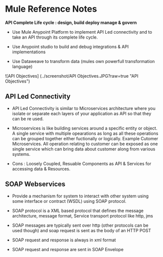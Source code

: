Mule Reference Notes
====================

**API Complete Life cycle : design, build deploy manage & govern**

* Use Mule Anypoint Platform to implement API Led connectivity and to take an API through its complete life cycle.

* Use Anypoint studio to build and debug integrations & API implementations 

* Use Dataweave to transform data (mules own powerfull transformation language)

![API Objectives] (../screenshot/API Objectives.JPG?raw=true "API Objectives")

API Led Connectivity
--------------------

* API Led Connectivity is similar to Microservices architecture where you isolate or separate each layers of your application as API so that they can be re used.

* Microservices is like building services around a specific entity or object. A single service with multiple opearations as long as all these operations can be grouped together either fuctionally or logically. Example Cutomer Microservices. All operation relating to customer can be exposed as one single service which can bring data about customer along from various systems. 

* Cons : Loosely Coupled, Resuable Components as API & Services for accessing data & Resources.


SOAP Webservices 
-----------------

* Provide a mechanism for system to interact with other system using some interface or contract (WSDL) using SOAP protocol.

* SOAP protocol is a XML based protocol that defines the message architecture, message format, Service transport protocol like http, jms

* SOAP messages are typically sent over http (other protocols can be used though) and soap request is sent as the body of an HTTP POST

* SOAP request and response is always in xml format 

* SOAP request and response are sent in SOAP Envelope
